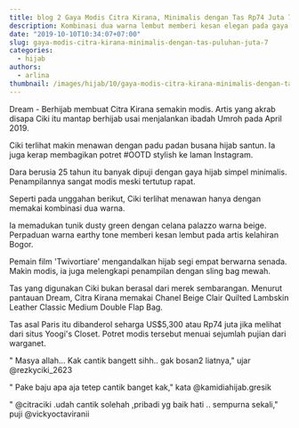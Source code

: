 ```yaml
---
title: blog 2 Gaya Modis Citra Kirana, Minimalis dengan Tas Rp74 Juta 7
description: Kombinasi dua warna lembut memberi kesan elegan pada gaya simpel nan berkelas.
date: "2019-10-10T10:34:07+07:00"
slug: gaya-modis-citra-kirana-minimalis-dengan-tas-puluhan-juta-7
categories:
  - hijab
authors:
  - arlina
thumbnail: /images/hijab/10/gaya-modis-citra-kirana-minimalis-dengan-tas-puluhan-juta.jpg
---
```


Dream - Berhijab membuat Citra Kirana semakin modis. Artis yang akrab disapa Ciki itu mantap berhijab usai menjalankan ibadah Umroh pada April 2019.

Ciki terlihat makin menawan dengan padu padan busana hijab santun. Ia juga kerap membagikan potret #OOTD stylish ke laman Instagram.

Dara berusia 25 tahun itu banyak dipuji dengan gaya hijab simpel minimalis. Penampilannya sangat modis meski tertutup rapat.

Seperti pada unggahan berikut, Ciki terlihat menawan hanya dengan memakai kombinasi dua warna.

Ia memadukan tunik dusty green dengan celana palazzo warna beige. Perpaduan warna earthy tone memberi kesan lembut pada artis kelahiran Bogor.

Pemain film 'Twivortiare' mengandalkan hijab segi empat berwarna senada. Makin modis, ia juga melengkapi penampilan dengan sling bag mewah.

Tas yang digunakan Ciki bukan berasal dari merek sembarangan. Menurut pantauan Dream, Citra Kirana memakai Chanel Beige Clair Quilted Lambskin Leather Classic Medium Double Flap Bag.

Tas asal Paris itu dibanderol seharga US$5,300 atau Rp74 juta jika melihat dari situs Yoogi's Closet. Potret modis tersebut menuai sejumlah pujian dari warganet.

" Masya allah... Kak cantik bangett sihh.. gak bosan2 liatnya," ujar @rezkyciki_2623

" Pake baju apa aja tetep cantik banget kak," kata @kamidiahijab.gresik

" @citraciki .udah cantik solehah ,pribadi yg baik hati .. sempurna sekali," puji @vickyoctaviranii